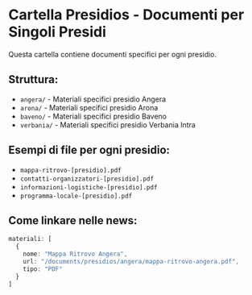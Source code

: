 # Cartella Presidios - Documenti per Singoli Presidi

Questa cartella contiene documenti specifici per ogni presidio.

## Struttura:
- `angera/` - Materiali specifici presidio Angera
- `arona/` - Materiali specifici presidio Arona  
- `baveno/` - Materiali specifici presidio Baveno
- `verbania/` - Materiali specifici presidio Verbania Intra

## Esempi di file per ogni presidio:
- `mappa-ritrovo-[presidio].pdf`
- `contatti-organizzatori-[presidio].pdf`
- `informazioni-logistiche-[presidio].pdf`
- `programma-locale-[presidio].pdf`

## Come linkare nelle news:
```typescript
materiali: [
  {
    nome: "Mappa Ritrovo Angera",
    url: "/documents/presidios/angera/mappa-ritrovo-angera.pdf",
    tipo: "PDF"
  }
]
```